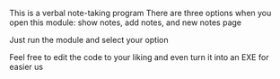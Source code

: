 This is a verbal note-taking program
There are three options when you open this module: show notes, add notes, and new notes page

Just run the module and select your option

Feel free to edit the code to your liking and even turn it into an EXE for easier us
